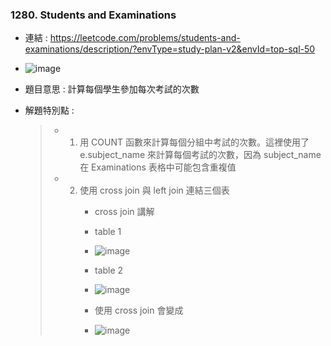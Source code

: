 ### 1280. Students and Examinations
* 連結 : https://leetcode.com/problems/students-and-examinations/description/?envType=study-plan-v2&envId=top-sql-50
* ![image](https://github.com/Ricky7737/LeetCodeSQLPractise/assets/58324475/d58e1d72-ee24-469c-a56c-b4b805cbc2a0)

* 題目意思 : 計算每個學生參加每次考試的次數
* 解題特別點 :
  > * 1. 用 COUNT 函數來計算每個分組中考試的次數。這裡使用了 e.subject_name 來計算每個考試的次數，因為 subject_name 在 Examinations 表格中可能包含重複值 
  > * 2. 使用 cross join 與 left join 連結三個表
  >      * cross join 講解
  >      * table 1
  >      * ![image](https://github.com/Ricky7737/LeetCodeSQLPractise/assets/58324475/00cec860-c41e-4c4e-b316-aa63a7b6c50f)
  >      * table 2
  >      * ![image](https://github.com/Ricky7737/LeetCodeSQLPractise/assets/58324475/f892a1ba-e8c6-4cfd-a96c-27c4d446a70e)
  >      
  >      * 使用 cross join 會變成
  >      * ![image](https://github.com/Ricky7737/LeetCodeSQLPractise/assets/58324475/f6589090-a3d1-4ea3-a634-ef8dbe1739cd)



